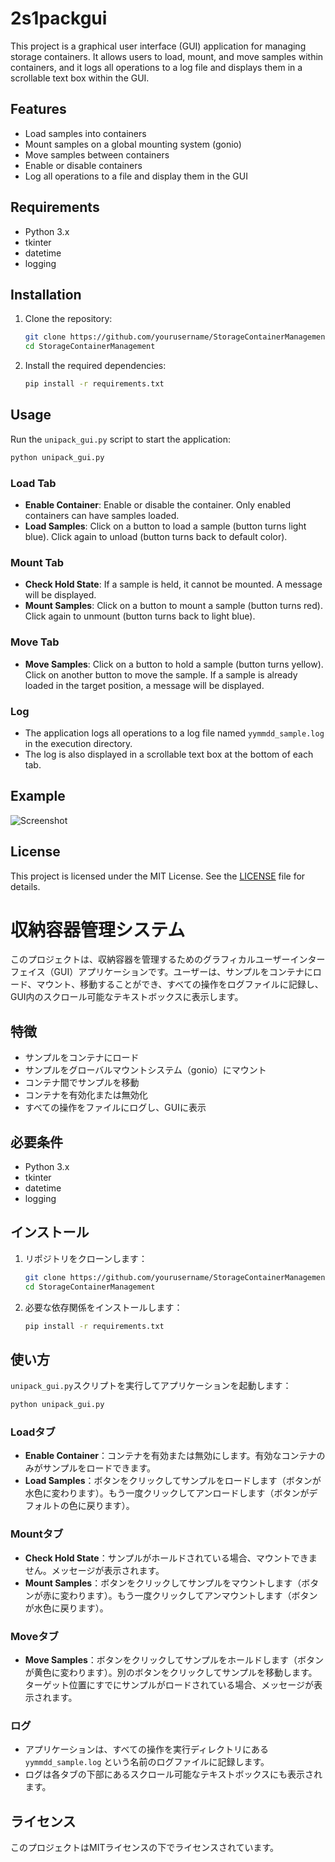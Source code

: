 # 2s1packgui

This project is a graphical user interface (GUI) application for managing storage containers. It allows users to load, mount, and move samples within containers, and it logs all operations to a log file and displays them in a scrollable text box within the GUI.

## Features

- Load samples into containers
- Mount samples on a global mounting system (gonio)
- Move samples between containers
- Enable or disable containers
- Log all operations to a file and display them in the GUI

## Requirements

- Python 3.x
- tkinter
- datetime
- logging

## Installation

1. Clone the repository:
    ```bash
    git clone https://github.com/yourusername/StorageContainerManagement.git
    cd StorageContainerManagement
    ```

2. Install the required dependencies:
    ```bash
    pip install -r requirements.txt
    ```

## Usage

Run the `unipack_gui.py` script to start the application:
```bash
python unipack_gui.py
```

### Load Tab

- **Enable Container**: Enable or disable the container. Only enabled containers can have samples loaded.
- **Load Samples**: Click on a button to load a sample (button turns light blue). Click again to unload (button turns back to default color).

### Mount Tab

- **Check Hold State**: If a sample is held, it cannot be mounted. A message will be displayed.
- **Mount Samples**: Click on a button to mount a sample (button turns red). Click again to unmount (button turns back to light blue).

### Move Tab

- **Move Samples**: Click on a button to hold a sample (button turns yellow). Click on another button to move the sample. If a sample is already loaded in the target position, a message will be displayed.

### Log

- The application logs all operations to a log file named `yymmdd_sample.log` in the execution directory.
- The log is also displayed in a scrollable text box at the bottom of each tab.

## Example

![Screenshot](screenshot.png)

## License

This project is licensed under the MIT License. See the [LICENSE](LICENSE) file for details.


# 収納容器管理システム

このプロジェクトは、収納容器を管理するためのグラフィカルユーザーインターフェイス（GUI）アプリケーションです。ユーザーは、サンプルをコンテナにロード、マウント、移動することができ、すべての操作をログファイルに記録し、GUI内のスクロール可能なテキストボックスに表示します。

## 特徴

- サンプルをコンテナにロード
- サンプルをグローバルマウントシステム（gonio）にマウント
- コンテナ間でサンプルを移動
- コンテナを有効化または無効化
- すべての操作をファイルにログし、GUIに表示

## 必要条件

- Python 3.x
- tkinter
- datetime
- logging

## インストール

1. リポジトリをクローンします：
    ```bash
    git clone https://github.com/yourusername/StorageContainerManagement.git
    cd StorageContainerManagement
    ```

2. 必要な依存関係をインストールします：
    ```bash
    pip install -r requirements.txt
    ```

## 使い方

`unipack_gui.py`スクリプトを実行してアプリケーションを起動します：
```bash
python unipack_gui.py
```

### Loadタブ

- **Enable Container**：コンテナを有効または無効にします。有効なコンテナのみがサンプルをロードできます。
- **Load Samples**：ボタンをクリックしてサンプルをロードします（ボタンが水色に変わります）。もう一度クリックしてアンロードします（ボタンがデフォルトの色に戻ります）。

### Mountタブ

- **Check Hold State**：サンプルがホールドされている場合、マウントできません。メッセージが表示されます。
- **Mount Samples**：ボタンをクリックしてサンプルをマウントします（ボタンが赤に変わります）。もう一度クリックしてアンマウントします（ボタンが水色に戻ります）。

### Moveタブ

- **Move Samples**：ボタンをクリックしてサンプルをホールドします（ボタンが黄色に変わります）。別のボタンをクリックしてサンプルを移動します。ターゲット位置にすでにサンプルがロードされている場合、メッセージが表示されます。

### ログ

- アプリケーションは、すべての操作を実行ディレクトリにある `yymmdd_sample.log` という名前のログファイルに記録します。
- ログは各タブの下部にあるスクロール可能なテキストボックスにも表示されます。


## ライセンス

このプロジェクトはMITライセンスの下でライセンスされています。
```

